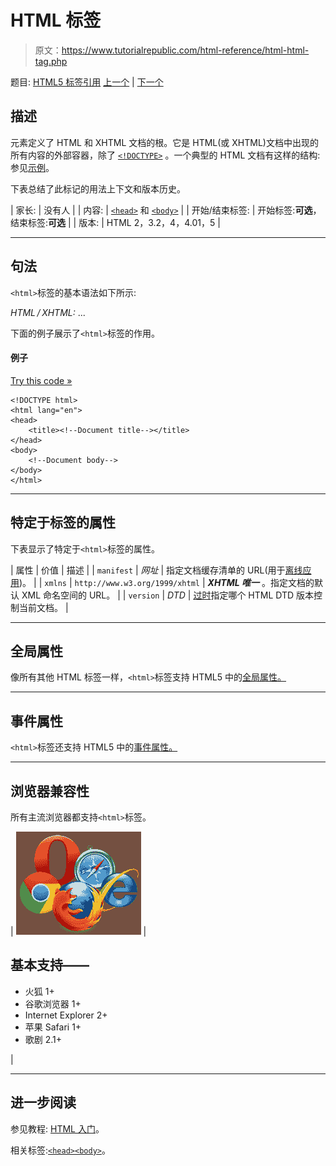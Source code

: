 # HTML 标签

> 原文：<https://www.tutorialrepublic.com/html-reference/html-html-tag.php>

题目: [HTML5 标签引用](html5-tags.php) [上一个](html-hr-tag.php) | [下一个](html-i-tag.php)

## 描述

元素定义了 HTML 和 XHTML 文档的根。它是 HTML(或 XHTML)文档中出现的所有内容的外部容器，除了 [`<!DOCTYPE>`](../html-tutorial/html-doctypes.php) 。一个典型的 HTML 文档有这样的结构:参见[示例](#typical-html-document)。

下表总结了此标记的用法上下文和版本历史。

| 家长: | 没有人 |
| 内容: | [`<head>`](html-head-tag.php) 和 [`<body>`](html-body-tag.php) |
| 开始/结束标签: | 开始标签:**可选**，结束标签:**可选** |
| 版本: | HTML 2，3.2，4，4.01，5 |

* * *

## 句法

`<html>`标签的基本语法如下所示:

*HTML / XHTML:* <html> ... </html>

下面的例子展示了`<html>`标签的作用。

#### 例子

[Try this code »](../codelab.php?topic=html&file=html-tag "Try this code using online Editor")

```
<!DOCTYPE html>
<html lang="en">
<head>
    <title><!--Document title--></title>
</head>
<body>
    <!--Document body-->
</body>
</html>
```

* * *

## 特定于标签的属性

下表显示了特定于`<html>`标签的属性。

| 属性 | 价值 | 描述 |
| `manifest` | *网址* | 指定文档缓存清单的 URL(用于[离线应用](../html-tutorial/html5-application-cache.php))。 |
| `xmlns` | `http://www.w3.org/1999/xhtml` | ***XHTML 唯一*** 。指定文档的默认 XML 命名空间的 URL。 |
| `version` | *DTD* | [过时](../definitions.php#obsolete "Not supported in HTML5")指定哪个 HTML DTD 版本控制当前文档。 |

* * *

## 全局属性

像所有其他 HTML 标签一样，`<html>`标签支持 HTML5 中的[全局属性。](html5-global-attributes.php)

* * *

## 事件属性

`<html>`标签还支持 HTML5 中的[事件属性。](html5-event-attributes.php)

* * *

## 浏览器兼容性

所有主流浏览器都支持`<html>`标签。

| ![Browsers Icon](img/e9331123c77668c1832e541c2fca1002.png) | 

## 基本支持——

*   火狐 1+
*   谷歌浏览器 1+
*   Internet Explorer 2+
*   苹果 Safari 1+
*   歌剧 2.1+

 |

* * *

## 进一步阅读

参见教程: [HTML 入门](../html-tutorial/html-get-started.php)。

相关标签:[`<head>`](html-head-tag.php)[`<body>`](html-body-tag.php)。